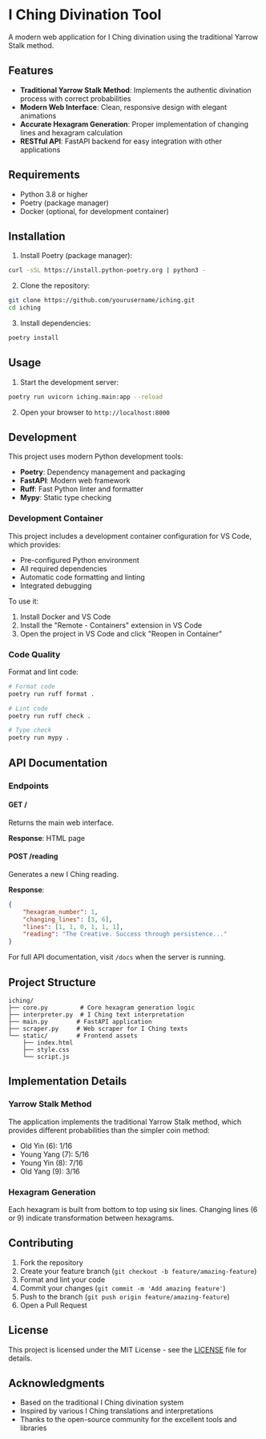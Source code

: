 # I Ching Divination Tool

A modern web application for I Ching divination using the traditional Yarrow Stalk method.

## Features

- **Traditional Yarrow Stalk Method**: Implements the authentic divination process with correct probabilities
- **Modern Web Interface**: Clean, responsive design with elegant animations
- **Accurate Hexagram Generation**: Proper implementation of changing lines and hexagram calculation
- **RESTful API**: FastAPI backend for easy integration with other applications

## Requirements

- Python 3.8 or higher
- Poetry (package manager)
- Docker (optional, for development container)

## Installation

1. Install Poetry (package manager):
```bash
curl -sSL https://install.python-poetry.org | python3 -
```

2. Clone the repository:
```bash
git clone https://github.com/yourusername/iching.git
cd iching
```

3. Install dependencies:
```bash
poetry install
```

## Usage

1. Start the development server:
```bash
poetry run uvicorn iching.main:app --reload
```

2. Open your browser to `http://localhost:8000`

## Development

This project uses modern Python development tools:

- **Poetry**: Dependency management and packaging
- **FastAPI**: Modern web framework
- **Ruff**: Fast Python linter and formatter
- **Mypy**: Static type checking

### Development Container

This project includes a development container configuration for VS Code, which provides:
- Pre-configured Python environment
- All required dependencies
- Automatic code formatting and linting
- Integrated debugging

To use it:
1. Install Docker and VS Code
2. Install the "Remote - Containers" extension in VS Code
3. Open the project in VS Code and click "Reopen in Container"

### Code Quality

Format and lint code:
```bash
# Format code
poetry run ruff format .

# Lint code
poetry run ruff check .

# Type check
poetry run mypy .
```

## API Documentation

### Endpoints

#### GET /
Returns the main web interface.

**Response**: HTML page

#### POST /reading
Generates a new I Ching reading.

**Response**:
```json
{
    "hexagram_number": 1,
    "changing_lines": [3, 6],
    "lines": [1, 1, 0, 1, 1, 1],
    "reading": "The Creative. Success through persistence..."
}
```

For full API documentation, visit `/docs` when the server is running.

## Project Structure

```
iching/
├── core.py         # Core hexagram generation logic
├── interpreter.py  # I Ching text interpretation
├── main.py        # FastAPI application
├── scraper.py     # Web scraper for I Ching texts
└── static/        # Frontend assets
    ├── index.html
    ├── style.css
    └── script.js
```

## Implementation Details

### Yarrow Stalk Method

The application implements the traditional Yarrow Stalk method, which provides different probabilities than the simpler coin method:

- Old Yin (6): 1/16
- Young Yang (7): 5/16
- Young Yin (8): 7/16
- Old Yang (9): 3/16

### Hexagram Generation

Each hexagram is built from bottom to top using six lines. Changing lines (6 or 9) indicate transformation between hexagrams.

## Contributing

1. Fork the repository
2. Create your feature branch (`git checkout -b feature/amazing-feature`)
3. Format and lint your code
4. Commit your changes (`git commit -m 'Add amazing feature'`)
5. Push to the branch (`git push origin feature/amazing-feature`)
6. Open a Pull Request

## License

This project is licensed under the MIT License - see the [LICENSE](LICENSE) file for details.

## Acknowledgments

- Based on the traditional I Ching divination system
- Inspired by various I Ching translations and interpretations
- Thanks to the open-source community for the excellent tools and libraries
